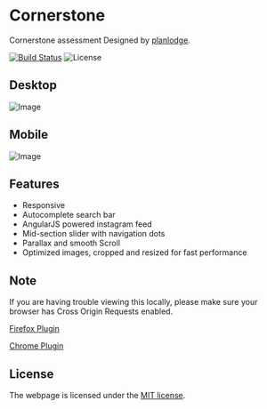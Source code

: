 # Cornerstone

Cornerstone assessment Designed by [planlodge](http://planlodge.com).

[![Build Status](https://travis-ci.org/stevenbenner/jquery-powertip.svg?branch=master)](https://travis-ci.org/stevenbenner/jquery-powertip)
![License](https://img.shields.io/packagist/l/doctrine/orm.svg)


## Desktop
![Image](https://github.com/planlodge/Cornerstone-Web/blob/master/assets/img/desktop.gif?raw=true)

## Mobile
![Image](https://github.com/planlodge/Cornerstone-Web/blob/master/assets/img/mobile.gif?raw=true)

## Features
- Responsive
- Autocomplete search bar
- AngularJS powered instagram feed
- Mid-section slider with navigation dots
- Parallax and smooth Scroll
- Optimized images, cropped and resized for fast performance

## Note

If you are having trouble viewing this locally, please make sure your browser has Cross Origin Requests enabled.

[Firefox Plugin](https://addons.mozilla.org/en-US/firefox/addon/cors-everywhere/)

[Chrome Plugin](https://chrome.google.com/webstore/detail/allow-control-allow-origi/nlfbmbojpeacfghkpbjhddihlkkiljbi?hl=en)

## License

The webpage is licensed under the [MIT license](http://opensource.org/licenses/MIT).
